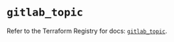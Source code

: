 # `gitlab_topic`

Refer to the Terraform Registry for docs: [`gitlab_topic`](https://registry.terraform.io/providers/gitlabhq/gitlab/18.3.0/docs/resources/topic).
